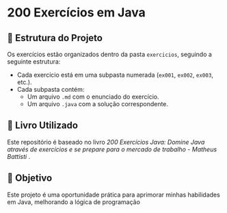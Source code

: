 <h1>200 Exercícios em Java</h1>

<h2>📂 Estrutura do Projeto</h2>
<p>Os exercícios estão organizados dentro da pasta <code>exercicios</code>, seguindo a seguinte estrutura:</p>
<ul>
  <li>
    Cada exercício está em uma subpasta numerada (<code>ex001</code>, <code>ex002</code>, <code>ex003</code>, etc.).
  </li>
  <li>
    Cada subpasta contém:
    <ul>
      <li>Um arquivo <code>.md</code> com o enunciado do exercício.</li>
      <li>Um arquivo <code>.java</code> com a solução correspondente.</li>
    </ul>
  </li>
</ul>

<h2>📖 Livro Utilizado</h2>
<p>Este repositório é baseado no livro <em>200 Exercícios Java: Domine Java através de exercícios e se prepare para o mercado de trabalho - Matheus Battisti
</em>.</p>

<h2>🚀 Objetivo</h2>
<p>Este projeto é uma oportunidade prática para aprimorar minhas habilidades em Java, melhorando a lógica de programação</p>

